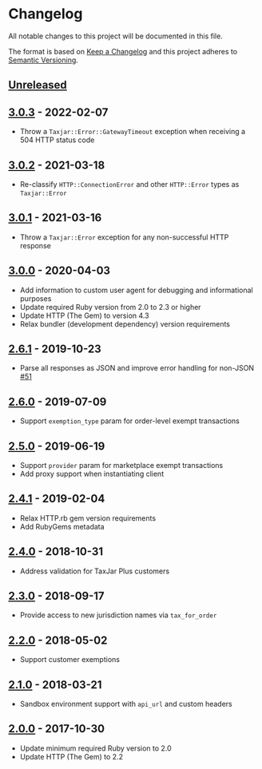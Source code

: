 # Changelog

All notable changes to this project will be documented in this file.

The format is based on [Keep a Changelog](http://keepachangelog.com/en/1.0.0/)
and this project adheres to [Semantic Versioning](http://semver.org/spec/v2.0.0.html).

## [Unreleased]

## [3.0.3] - 2022-02-07
- Throw a `Taxjar::Error::GatewayTimeout` exception when receiving a 504 HTTP status code

## [3.0.2] - 2021-03-18
- Re-classify `HTTP::ConnectionError` and other `HTTP::Error` types as `Taxjar::Error`

## [3.0.1] - 2021-03-16
- Throw a `Taxjar::Error` exception for any non-successful HTTP response

## [3.0.0] - 2020-04-03
- Add information to custom user agent for debugging and informational purposes
- Update required Ruby version from 2.0 to 2.3 or higher
- Update HTTP (The Gem) to version 4.3
- Relax bundler (development dependency) version requirements

## [2.6.1] - 2019-10-23
- Parse all responses as JSON and improve error handling for non-JSON [#51](https://github.com/taxjar/taxjar-ruby/pull/51)

## [2.6.0] - 2019-07-09
- Support `exemption_type` param for order-level exempt transactions

## [2.5.0] - 2019-06-19
- Support `provider` param for marketplace exempt transactions
- Add proxy support when instantiating client

## [2.4.1] - 2019-02-04
- Relax HTTP.rb gem version requirements
- Add RubyGems metadata

## [2.4.0] - 2018-10-31
- Address validation for TaxJar Plus customers

## [2.3.0] - 2018-09-17
- Provide access to new jurisdiction names via `tax_for_order`

## [2.2.0] - 2018-05-02
- Support customer exemptions

## [2.1.0] - 2018-03-21
- Sandbox environment support with `api_url` and custom headers

## [2.0.0] - 2017-10-30
- Update minimum required Ruby version to 2.0
- Update HTTP (The Gem) to 2.2

[Unreleased]: https://github.com/taxjar/taxjar-ruby/compare/v3.0.3...HEAD
[3.0.3]: https://github.com/taxjar/taxjar-ruby/compare/v3.0.2...v3.0.3
[3.0.2]: https://github.com/taxjar/taxjar-ruby/compare/v3.0.1...v3.0.2
[3.0.1]: https://github.com/taxjar/taxjar-ruby/compare/v3.0.0...v3.0.1
[3.0.0]: https://github.com/taxjar/taxjar-ruby/compare/v2.6.1...v3.0.0
[2.6.1]: https://github.com/taxjar/taxjar-ruby/compare/v2.6.0...v2.6.1
[2.6.0]: https://github.com/taxjar/taxjar-ruby/compare/v2.5.0...v2.6.0
[2.5.0]: https://github.com/taxjar/taxjar-ruby/compare/v2.4.1...v2.5.0
[2.4.1]: https://github.com/taxjar/taxjar-ruby/compare/v2.4.0...v2.4.1
[2.4.0]: https://github.com/taxjar/taxjar-ruby/compare/v2.3.0...v2.4.0
[2.3.0]: https://github.com/taxjar/taxjar-ruby/compare/v2.2.0...v2.3.0
[2.2.0]: https://github.com/taxjar/taxjar-ruby/compare/v2.1.0...v2.2.0
[2.1.0]: https://github.com/taxjar/taxjar-ruby/compare/v2.0.0...v2.1.0
[2.0.0]: https://github.com/taxjar/taxjar-ruby/compare/v1.7.1...v2.0.0
